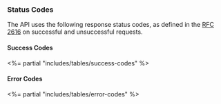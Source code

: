 ### Status Codes

The API uses the following response status codes, as defined in the <a href="https://www.ietf.org/rfc/rfc2616.txt" target="_blank">RFC 2616</a> on successful and unsuccessful requests.

#### Success Codes
<%= partial "includes/tables/success-codes" %>


#### Error Codes
<%= partial "includes/tables/error-codes" %>
